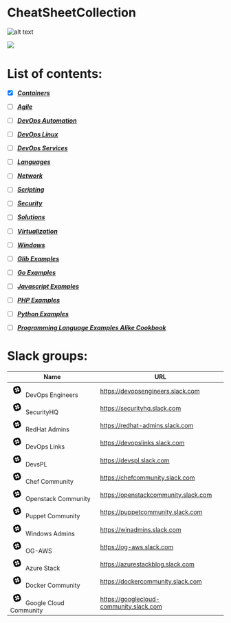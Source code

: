 # CheatSheetCollection

![alt text](https://www.researchgate.net/profile/Henrique_Gaspar/publication/325361376/figure/fig2/AS:630135694831618@1527247465316/DevOps-as-culture-in-software-development-Kornilova-2018.png)

![](https://cookbook.fortinet.com/wp-content/uploads/sysadmin_notes-logo-2.gif)

# List of contents:
- [X] ***[Containers](Containers/List.md)***
- [ ] ***[Agile](Agile/List.md)***
- [ ] ***[DevOps Automation](DevOps_Automation/List.md)***
- [ ] ***[DevOps Linux](DevOps_Linux/List.md)***
- [ ] ***[DevOps Services](DevOpsServices/List.md)***
- [ ] ***[Languages](Languages/List.md)***
- [ ] ***[Network](Network/List.md)***
- [ ] ***[Scripting](Scripts/List.md)***
- [ ] ***[Security](Security/List.md)***
- [ ] ***[Solutions](Solutions/List.md)***
- [ ] ***[Virtualization](Virtualization/List.md)***
- [ ] ***[Windows](Windows/List.md)***
- [ ] ***[Glib Examples](Glib_Examples/List.md)***
- [ ] ***[Go Examples](Go_Examples/List.md)***
- [ ] ***[Javascript Examples](Javascript_Examples/List.md)***
- [ ] ***[PHP Examples](PHP_Examples/List.md)***
- [ ] ***[Python Examples](Python_Examples/List.md)***
- [ ] ***[Programming Language Examples Alike Cookbook](Programming_Language_Examples_Like_Cookbook/List.md)***


# Slack groups:

| Name                         | URL                                     |
|------------------------------|-----------------------------------------|
| ![Slack](SlackIcon.png) DevOps Engineers             | https://devopsengineers.slack.com       |
| ![Slack](SlackIcon.png) SecurityHQ                   | https://securityhq.slack.com            |
| ![Slack](SlackIcon.png) RedHat Admins                | https://redhat-admins.slack.com         |
| ![Slack](SlackIcon.png) DevOps Links                 | https://devopslinks.slack.com           |
| ![Slack](SlackIcon.png) DevsPL                       | https://devspl.slack.com                |
| ![Slack](SlackIcon.png) Chef Community               | https://chefcommunity.slack.com         |
| ![Slack](SlackIcon.png) Openstack Community          | https://openstackcommunity.slack.com    |
| ![Slack](SlackIcon.png) Puppet Community             | https://puppetcommunity.slack.com       |
| ![Slack](SlackIcon.png) Windows Admins               | https://winadmins.slack.com             |
| ![Slack](SlackIcon.png) OG-AWS                       | https://og-aws.slack.com                |
| ![Slack](SlackIcon.png) Azure Stack                  | https://azurestackblog.slack.com        |
| ![Slack](SlackIcon.png) Docker Community             | https://dockercommunity.slack.com       |
| ![Slack](SlackIcon.png) Google Cloud Community       | https://googlecloud-community.slack.com |       |
